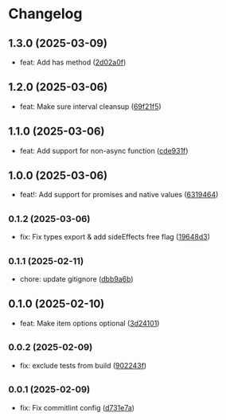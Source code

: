 # Changelog

## 1.3.0 (2025-03-09)

* feat: Add has method ([2d02a0f](https://github.com/alexalexiuc/promise-cachex/commit/2d02a0f))

## 1.2.0 (2025-03-06)

* feat: Make sure interval cleansup ([69f21f5](https://github.com/alexalexiuc/promise-cachex/commit/69f21f5))

## 1.1.0 (2025-03-06)

* feat: Add support for non-async function ([cde931f](https://github.com/alexalexiuc/promise-cachex/commit/cde931f))

## 1.0.0 (2025-03-06)

* feat!: Add support for promises and native values ([6319464](https://github.com/alexalexiuc/promise-cachex/commit/6319464))

## <small>0.1.2 (2025-03-06)</small>

* fix: Fix types export & add sideEffects free flag ([19648d3](https://github.com/alexalexiuc/promise-cachex/commit/19648d3))

## <small>0.1.1 (2025-02-11)</small>

* chore: update gitignore ([dbb9a6b](https://github.com/alexalexiuc/promise-cachex/commit/dbb9a6b))

## 0.1.0 (2025-02-10)

* feat: Make item options optional ([3d24101](https://github.com/alexalexiuc/promise-cachex/commit/3d24101))

## <small>0.0.2 (2025-02-09)</small>

* fix: exclude tests from build ([902243f](https://github.com/alexalexiuc/promise-cachex/commit/902243f))

## <small>0.0.1 (2025-02-09)</small>

* fix: Fix commitlint config ([d731e7a](https://github.com/alexalexiuc/typedoc-jsdoc-inherit/commit/d731e7a))
